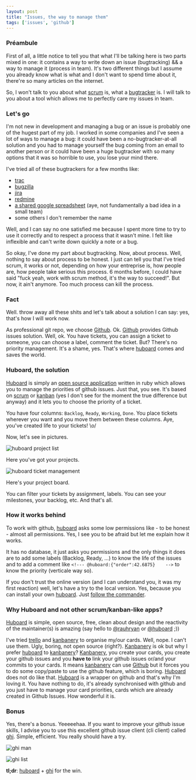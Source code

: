 ```yaml
---
layout: post
title: "Issues, the way to manage them"
tags: ['issues', 'github']
---
```


### Préambule

First of all, a little notice to tell you that what I'll be talking here is two parts mixed in one: it contains a way to write down an issue (bugtracking) && a way to manage it (process in team). It's two different things but I assume you already know what is what and I don't want to spend time about it, there're so many articles on the internet.

So, I won't talk to you about what [scrum](http://en.wikipedia.org/wiki/Scrum_%28development%29) is, what a [bugtracker](http://en.wikipedia.org/wiki/Bugtracker) is. I will talk to you about a tool which allows me to perfectly care my issues in team.

### Let's go

I'm not new in development and managing a bug or an issue is probably one of the hugest part of my job. I worked in some companies and I've seen a lot of ways to manage a bug: it could have been a no-bugtracker-at-all solution and you had to manage yourself the bug coming from an email to another person or it could have been a huge bugtracker with so many options that it was so horrible to use, you lose your mind there.

I've tried all of these bugtrackers for a few months like:

* [trac](http://trac.edgewall.org/)
* [bugzilla](http://www.bugzilla.org/)
* [jira](http://www.atlassian.com/software/jira/)
* [redmine](http://www.redmine.org/)
* [a shared google spreadsheet](https://drive.google.com) (aye, not fundamentally a bad idea in a small team)
* some others I don't remember the name

Well, and I can say no one satisfied me because I spent more time to try to use it correctly and to respect a process that it wasn't mine. I felt like inflexible and can't write down quickly a note or a bug.

So okay, I've done my part about bugtracking. Now, about process. Well, nothing to say about process to be honest. I just can tell you that I've tried scrum, it works or not, depending on how your entreprise is, how people are, how people take serious this process. 6 months before, I could have said "fuck yeah, work with scrum method, it's the way to succeed!". But now, it ain't anymore. Too much process can kill the process.

### Fact

Well. throw away all these shits and let's talk about a solution I can say: yes, that's how I will work now.

As professional git repo, we choose [Github](https://github.com/). Ok. [Github](https://github.com/) provides Github issues solution. Well, ok. You have tickets, you can assign a ticket to someone, you can choose a label, comment the ticket. But? There's no priority management. It's a shame, yes. That's where [huboard](http://huboard.com/) comes and saves the world.

### Huboard, the solution

[Huboard](http://huboard.com/) is simply an [open source application](https://github.com/rauhryan/huboard) written in ruby which allows you to manage the priorities of github issues. Just that, you see. It's based on [scrum](http://en.wikipedia.org/wiki/Scrum_%28development%29) or [kanban](http://en.wikipedia.org/wiki/Kanban) (yes I don't see for the moment the true difference but anyway) and it lets you to choose the priority of a ticket.

You have four columns: ```Backlog```, ```Ready```, ```Working```, ```Done```. You place tickets wherever you want and you move them between these columns. Aye, you've created life to your tickets! \o/

Now, let's see in pictures.

![huboard project list]({{site.baseurl}}/content/img/huboard-1.png)

Here you've got your projects.

![huboard ticket management]({{site.baseurl}}/content/img/huboard-2.png)

Here's your project board.

You can filter your tickets by assignment, labels. You can see your milestones, your backlog, etc. And that's all.

### How it works behind

To work with github, [huboard](http://huboard.com/) asks some low permissions like - to be honest - almost all permissions. Yes, I see you to be afraid but let me explain how it works.

It has no database, it just asks you permissions and the only things it does are to add some labels (Backlog, Ready, ...) to know the life of the issues and to add a comment like ```<!--- @huboard:{"order":42.6875}    -->``` to know the priority (verticale way so).

If you don't trust the online version (and I can understand you, it was my first reaction) well, let's have a try to the local version. Yes, because you can install your own [huboard](http://huboard.com/). Just [follow the commander](https://github.com/rauhryan/huboard#to-run-locally).

### Why Huboard and not other scrum/kanban-like apps?

[Huboard](http://huboard.com/) is simple, open source, free, clean about design and the reactivity of the maintainer(s) is amazing (say hello to [@rauhryan](https://twitter.com/rauhryan) or [@huboard](https://twitter.com/huboard) ;))

I've tried [trello](https://trello.com/) and [kanbanery](https://kanbanery.com/) to organise my/our cards. Well, nope. I can't use them. Ugly, boring, not open source (right?).
[Kanbanery](https://kanbanery.com/) is ok but why I prefer [huboard](http://huboard.com/) to [kanbanery](https://kanbanery.com/)? [Kanbanery](https://kanbanery.com/), you create your cards, you create your github issues and you __have to__ link your github issues or/and your commits to your cards. It means [kanbanery](https://kanbanery.com/) can use [Github](https://github.com/) but it forces you to do some copy/paste to use the github feature, which is boring. [Huboard](http://huboard.com/) does not do like that. [Huboard](http://huboard.com/) is a wrapper on github and that's why I'm loving it. You have nothing to do, it's already synchronised with github and you just have to manage your card priorities, cards which are already created in Github Issues. How wonderful it is.

### Bonus

Yes, there's a bonus. Yeeeeehaa. If you want to improve your github issue skills, I advise you to use this excellent github issue client (cli client) called [ghi](https://github.com/stephencelis/ghi). Simple, efficient. You really should have a try.

![ghi man]({{site.baseurl}}/content/img/ghi-man.png)

![ghi list]({{site.baseurl}}/content/img/ghi-list.png)

__tl;dr__: [huboard](http://huboard.com/) + [ghi](https://github.com/stephencelis/ghi) for the win.

